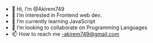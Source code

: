 - 👋 Hi, I’m @Akirem749
- 👀 I’m interested in Frontend web dev.
- 🌱 I’m currently learning JavaScript
- 💞️ I’m looking to collaborate on Programming Languages
- 📫 How to reach me -akirem749@gmail.com

<!---
Akirem749/Akirem749 is a ✨ special ✨ repository because its `README.md` (this file) appears on your GitHub profile.
You can click the Preview link to take a look at your changes.
--->
